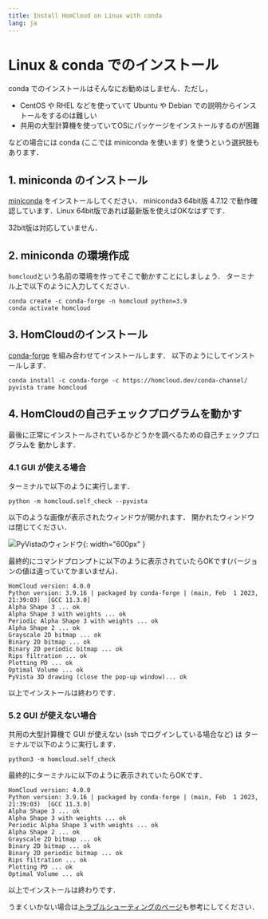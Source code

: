 ```yaml
---
title: Install HomCloud on Linux with conda
lang: ja
---
```


# Linux & conda でのインストール

conda でのインストールはそんなにお勧めはしません．ただし，

* CentOS や RHEL などを使っていて Ubuntu や Debian での説明からインストールをするのは難しい
* 共用の大型計算機を使っていてOSにパッケージをインストールするのが困難

などの場合には conda (ここでは miniconda を使います) を使うという選択肢もあります．

## 1. miniconda のインストール

[miniconda](https://docs.conda.io/en/latest/miniconda.html) をインストールしてください．
miniconda3 64bit版 4.7.12 で動作確認しています．Linux 64bit版であれば最新版を使えばOKなはずです．

32bit版は対応していません．


## 2. miniconda の環境作成
`homcloud`という名前の環境を作ってそこで動かすことにしましょう．
ターミナル上で以下のように入力してください．

    conda create -c conda-forge -n homcloud python=3.9
    conda activate homcloud

## 3. HomCloudのインストール

[conda-forge](https://conda-forge.org/) を組み合わせてインストールします．
以下のようにしてインストールします．

    conda install -c conda-forge -c https://homcloud.dev/conda-channel/ pyvista trame homcloud


## 4. HomCloudの自己チェックプログラムを動かす

最後に正常にインストールされているかどうかを調べるための自己チェックプログラムを
動かします．

### 4.1 GUI が使える場合

ターミナルで以下のように実行します．

    python -m homcloud.self_check --pyvista

以下のような画像が表示されたウィンドウが開かれます．
開かれたウィンドウは閉じてください．

![PyVistaのウィンドウ](/images/screenshot-selfcheck-pyvista.png){: width="600px" }

最終的にコマンドプロンプトに以下のように表示されていたらOKです(バージョンの値は違っていてかまいません)．

    HomCloud version: 4.0.0
    Python version: 3.9.16 | packaged by conda-forge | (main, Feb  1 2023, 21:39:03)  [GCC 11.3.0]
    Alpha Shape 3 ... ok
    Alpha Shape 3 with weights ... ok
    Periodic Alpha Shape 3 with weights ... ok
    Alpha Shape 2 ... ok
    Grayscale 2D bitmap ... ok
    Binary 2D bitmap ... ok
    Binary 2D periodic bitmap ... ok
    Rips filtration ... ok
    Plotting PD ... ok
    Optimal Volume ... ok
    PyVista 3D drawing (close the pop-up window)... ok

以上でインストールは終わりです．

### 5.2 GUI が使えない場合

共用の大型計算機で GUI が使えない (ssh でログインしている場合など) は
ターミナルで以下のように実行します．

    python3 -m homcloud.self_check

最終的にターミナルに以下のように表示されていたらOKです．

    HomCloud version: 4.0.0
    Python version: 3.9.16 | packaged by conda-forge | (main, Feb  1 2023, 21:39:03)  [GCC 11.3.0]
    Alpha Shape 3 ... ok
    Alpha Shape 3 with weights ... ok
    Periodic Alpha Shape 3 with weights ... ok
    Alpha Shape 2 ... ok
    Grayscale 2D bitmap ... ok
    Binary 2D bitmap ... ok
    Binary 2D periodic bitmap ... ok
    Rips filtration ... ok
    Plotting PD ... ok
    Optimal Volume ... ok

以上でインストールは終わりです．

うまくいかない場合は[トラブルシューティングのページ](/faq.html)も参考にしてください．

